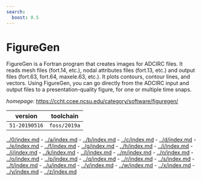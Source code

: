 ```yaml
---
search:
  boost: 0.5
---
```

# FigureGen

FigureGen is a Fortran program that creates images for ADCIRC files. It reads mesh files (fort.14, etc.), nodal attributes files (fort.13, etc.) and output  files (fort.63, fort.64, maxele.63, etc.). It plots contours, contour lines, and vectors.  Using FigureGen, you can go directly from the ADCIRC input and output files to a  presentation-quality figure, for one or multiple time snaps.

*homepage*: <https://ccht.ccee.ncsu.edu/category/software/figuregen/>

version | toolchain
--------|----------
``51-20190516`` | ``foss/2019a``

[../0/index.md](0) - [../a/index.md](a) - [../b/index.md](b) - [../c/index.md](c) - [../d/index.md](d) - [../e/index.md](e) - [../f/index.md](f) - [../g/index.md](g) - [../h/index.md](h) - [../i/index.md](i) - [../j/index.md](j) - [../k/index.md](k) - [../l/index.md](l) - [../m/index.md](m) - [../n/index.md](n) - [../o/index.md](o) - [../p/index.md](p) - [../q/index.md](q) - [../r/index.md](r) - [../s/index.md](s) - [../t/index.md](t) - [../u/index.md](u) - [../v/index.md](v) - [../w/index.md](w) - [../x/index.md](x) - [../y/index.md](y) - [../z/index.md](z)

